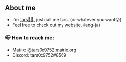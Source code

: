 ## About me

- I'm [тars👨‍🚀](https://tars0x9752.com/), just call me tars. (or whatever you want😜)
- Feel free to check out [my website](https://tars0x9752.com/). (lang-ja)

### 📪 How to reach me:

- Matrix: [@tars0x9752:matrix.org](https://matrix.to/#/@tars0x9752:matrix.org)
- Discord: tars0x9752#8569
